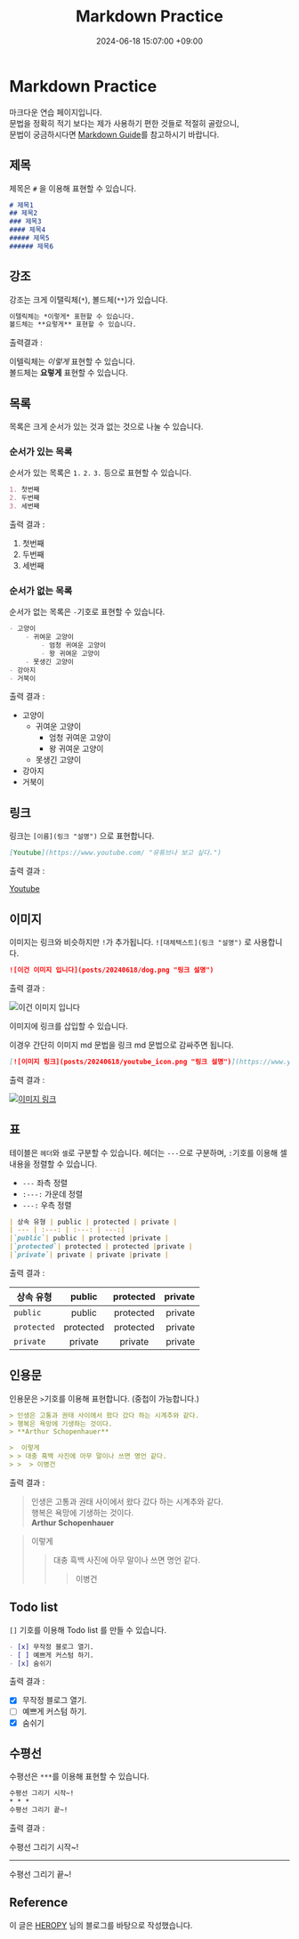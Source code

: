 ﻿---
title: Markdown Practice
description: 마크다운 문법을 간단히 요약한 포스트입니다.
comments: true
toc: true
date: 2024-06-18 15:07:00 +09:00
categories: [Blogging, Tutorial]
tags: [markdown, tutorial]     # TAG names should always be lowercase
image: posts/Markdown_Practice/markdown.png
alt : Responsive rendering of Chirpy theme on multiple devices.
---


# Markdown Practice

마크다운 연습 페이지입니다.<br>
문법을 정확히 적기 보다는 제가 사용하기 편한 것들로 적절히 골랐으니,<br>
문법이 궁금하시다면 [Markdown Guide](https://www.markdownguide.org/getting-started/)를 참고하시기 바랍니다.<br>

## 제목

제목은 `#` 을 이용해 표현할 수 있습니다.

``` markdown
# 제목1
## 제목2
### 제목3
#### 제목4
##### 제목5
###### 제목6
```

## 강조
강조는 크게 이탤릭체(`*`), 볼드체(`**`)가 있습니다.

```markdown
이텔릭체는 *이렇게* 표현할 수 있습니다.
볼드체는 **요렇게** 표현할 수 있습니다.
```
출력결과 : 

이텔릭체는 *이렇게* 표현할 수 있습니다.<br>
볼드체는 **요렇게** 표현할 수 있습니다.

## 목록 

목록은 크게 순서가 있는 것과 없는 것으로 나눌 수 있습니다.

### 순서가 있는 목록
순서가 있는 목록은 `1.` `2.` `3.` 등으로 표현할  수 있습니다.

```markdown
1. 첫번째
2. 두번째
3. 세번째
```
출력 결과 : 

1. 첫번째
2. 두번째
3. 세번째

### 순서가 없는 목록 
순서가 없는 목록은 `-`기호로 표현할 수 있습니다.

```markdown
- 고양이
	- 귀여운 고양이
		- 엄청 귀여운 고양이
		- 왕 귀여운 고양이
	- 못생긴 고양이
- 강아지
- 거북이
```
출력 결과  :

- 고양이
	- 귀여운 고양이
		- 엄청 귀여운 고양이
		- 왕 귀여운 고양이
	- 못생긴 고양이
- 강아지
- 거북이

## 링크 

링크는 `[이름](링크 "설명")` 으로 표현합니다.

```markdown
[Youtube](https://www.youtube.com/ "유튜브나 보고 싶다.")
```
출력 결과 : 

[Youtube](https://www.youtube.com/ "유튜브나 보고 싶다.")

## 이미지 
이미지는 링크와 비슷하지만 `!`가 추가됩니다. 
`![대체텍스트](링크 "설명")` 로 사용합니다.

```markdown
![이건 이미지 입니다](posts/20240618/dog.png "링크 설명")
```

출력 결과 :

![이건 이미지 입니다](posts/20240618/dog.png "링크 설명")

이미지에 링크를 삽입할 수 있습니다.

이경우 간단히 이미지 md 문법을 링크 md 문법으로 감싸주면 됩니다.




```markdown
[![이미지 링크](posts/20240618/youtube_icon.png "링크 설명")](https://www.youtube.com/ "유튜브나 보고 싶다.")
``` 

출력 결과 : 

[![이미지 링크](posts/20240618/youtube_icon.png "링크 설명")](https://www.youtube.com/ "유튜브나 보고 싶다.")



## 표

테이블은 `헤더`와 `셀`로 구분할 수 있습니다.
헤더는 `---`으로 구분하며, `:`기호를 이용해 셀 내용을 정렬할 수 있습니다.

- `---`  좌측 정렬
- `:---:` 가운데 정렬
- `---:` 우측 정렬

```markdown
| 상속 유형 | public | protected | private |
| --- | :---: | :---: | ---:|
|`public`| public | protected |private |
|`protected`| protected | protected |private |
|`private`| private | private |private |
``` 
출력 결과 :

| 상속 유형 | public | protected | private |
| --- | :---: | :---: | ---:|
|`public`| public | protected |private |
|`protected`| protected | protected |private |
|`private`| private | private |private |


## 인용문 

인용문은 `>`기호를 이용해 표현합니다. (중첩이 가능합니다.)


```markdown
> 인생은 고통과 권태 사이에서 왔다 갔다 하는 시계추와 같다. 
> 행복은 욕망에 기생하는 것이다. 
> **Arthur Schopenhauer**

>  이렇게
> > 대충 흑백 사진에 아무 말이나 쓰면 명언 같다.
> >  > 이병건
``` 

출력 결과 : 

> 인생은 고통과 권태 사이에서 왔다 갔다 하는 시계추와 같다. <br>
> 행복은 욕망에 기생하는 것이다. <br>
> **Arthur Schopenhauer**

>  이렇게
> > 대충 흑백 사진에 아무 말이나 쓰면 명언 같다.
> >  > 이병건


## Todo list
`[]` 기호를 이용해 Todo list 를 만들 수 있습니다.

```markdown
- [x] 무작정 블로그 열기.
- [ ] 예쁘게 커스텀 하기.
- [x] 숨쉬기
``` 
출력 결과 : 

 - [x] 무작정 블로그 열기.
 - [ ] 예쁘게 커스텀 하기.
 - [x] 숨쉬기

## 수평선 

수평선은 `***`를 이용해 표현할 수 있습니다.

```markdown
수평선 그리기 시작~!
* * *
수평선 그리기 끝~!
``` 
출력 결과 :

수평선 그리기 시작~! <br>
* * *
수평선 그리기 끝~! 



## Reference 

이 글은 [HEROPY](https://www.heropy.dev/p/B74sNE) 님의 블로그를 바탕으로 작성했습니다.




